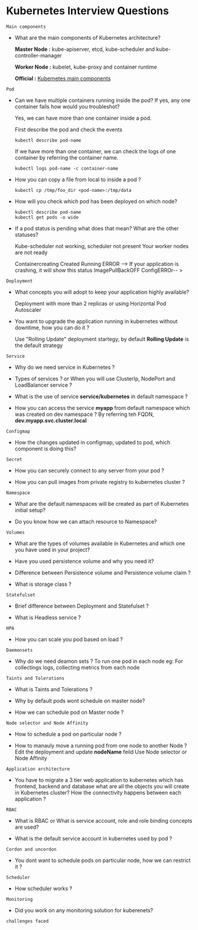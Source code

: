 # Kubernetes Interview Questions

`Main components`
* What are the main components of Kubernetes architecture?
  
  **Master Node :** kube-apiserver, etcd, kube-scheduler and kube-controller-manager 
  
  **Worker Node :** kubelet, kube-proxy and container runtime
  
  **Official :** [Kubernetes main components](https://kubernetes.io/docs/concepts/overview/components/)

`Pod`
* Can we have multiple containers running inside the pod? If yes, any one container fails how would you troubleshot?
  
  Yes, we can have more than one container inside a pod.

  First describe the pod and check the events 
  ```
  kubectl describe pod-name
  ```
  
  If we have more than one container, we can check the logs of one container by referring the container name.
  ```
  kubectl logs pod-name -c container-name
  ```

*  How you can copy a file from local to inside a pod ?
   ```
   kubectl cp /tmp/foo_dir <pod-name>:/tmp/data
   ```

* How will you check which pod has been deployed on which node?
  ```
  kubectl describe pod-name
  kubectl get pods -o wide
  ```

* If a pod status is pending what does that mean? What are the other statuses?
  
  Kube-scheduler not working, scheduler not present
  Your worker nodes are not ready

  Containercreating
  Created
  Running
  ERROR --> If your application is crashing, it will show this status
  ImagePullBackOFF
  ConfigERROr-- >


`Deployment`
* What concepts you will adopt to keep your application highly available?
  
  Deployment with more than 2 replicas or using Horizontal Pod Autoscaler

* You want to upgrade the application running in kubernetes without downtime, how you can do it ?
  
  Use "Rolling Update" deployment startegy, by default **Rolling Update** is the default strategy

`Service`
* Why do we need service in Kubernetes ?

* Types of services ? or When you will use ClusterIp, NodePort and LoadBalancer service ?

* What is the use of service **service/kubernetes** in default namespace ?

* How you can access the service **myapp** from default namespace which was created on dev namespace ?
  By referring teh FQDN, **dev.myapp.svc.cluster.local**  

`Configmap`
* How the changes updated in configmap, updated to pod, which component is doing this?

`Secret`
* How you can securely connect to any server from your pod ?

* How you can pull images from private registry to kubernetes cluster ?

`Namespace`
* What are the default namespaces will be created as part of Kubernetes initial setup?

* Do you know how we can attach resource to Namespace?

`Volumes`
* What are the types of volumes available in Kubernetes and which one you have used in your project? 

* Have you used persistence volume and why you need it?

* Difference between Persistence volume and Persistence volume claim ?

* What is storage class ?

`Statefulset`
* Brief difference between Deployment and Statefulset ?

* What is Headless service ?

`HPA`
* How you can scale you pod based on load ?

`Daemonsets`
* Why do we need deamon sets ?
  To run one pod in each node eg: For collectings logs, collecting metrics from each node

`Taints and Tolerations`
* What is Taints and Tolerations ?

* Why by default pods wont schedule on master node?

* How we can schedule pod on Master node ?

`Node selector and Node Affinity`
* How to schedule a pod on particular node ?

* How to manauly move a running pod from one node to another Node ?
  Edit the deployment and update **nodeName** feild
  Use Node selector or Node Affinity

`Application architecture`
* You have to migrate a 3 tier web application to kubernetes which has frontend, backend and database what are all the objects you will create in Kubernetes cluster? How the connectivity happens between each application ?

`RBAC`
* What is RBAC or What is service account, role and role binding concepts are used?

* What is the default service account in kubernetes used by pod ?

`Cordon and uncordon`
* You dont want to schedule pods on particular node, how we can restrict it ?

`Scheduler`
* How scheduler works ?

`Monitoring`
* Did you work on any monitoring solution for kuberenets?

`challenges faced`
